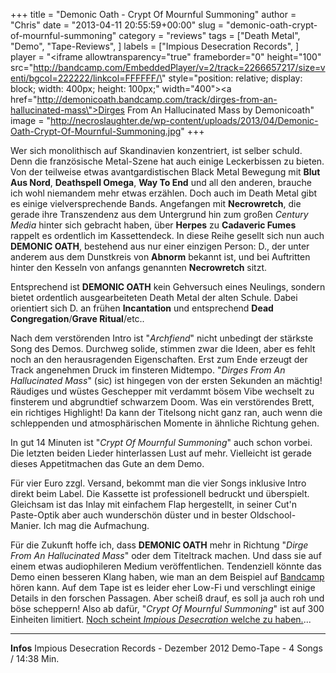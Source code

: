 +++
title = "Demonic Oath - Crypt Of Mournful Summoning"
author = "Chris"
date = "2013-04-11 20:55:59+00:00"
slug = "demonic-oath-crypt-of-mournful-summoning"
category = "reviews"
tags = ["Death Metal", "Demo", "Tape-Reviews", ]
labels = ["Impious Desecration Records", ]
player = "<iframe allowtransparency=\"true\" frameborder=\"0\" height=\"100\" src=\"http://bandcamp.com/EmbeddedPlayer/v=2/track=2266657217/size=venti/bgcol=222222/linkcol=FFFFFF/\" style=\"position: relative; display: block; width: 400px; height: 100px;\" width=\"400\"><a href=\"http://demonicoath.bandcamp.com/track/dirges-from-an-hallucinated-mass\">Dirges From An Hallucinated Mass by Demonicoath</a></iframe>"
image = "http://necroslaughter.de/wp-content/uploads/2013/04/Demonic-Oath-Crypt-Of-Mournful-Summoning.jpg"
+++

Wer sich monolithisch auf Skandinavien konzentriert, ist selber schuld. Denn die französische Metal-Szene hat auch einige Leckerbissen zu bieten. Von der teilweise etwas avantgardistischen Black Metal Bewegung mit **Blut Aus Nord**, **Deathspell Omega**, **Way To End** und all den anderen, brauche ich wohl niemandem mehr etwas erzählen. Doch auch im Death Metal gibt es einige vielversprechende Bands. Angefangen mit **Necrowretch**, die gerade ihre Transzendenz aus dem Untergrund hin zum großen _Century Media_ hinter sich gebracht haben, über **Herpes** zu **Cadaveric Fumes** rappelt es ordentlich im Kassettendeck. In diese Reihe gesellt sich nun auch **DEMONIC OATH**, bestehend aus nur einer einzigen Person: D., der unter anderem aus dem Dunstkreis von **Abnorm** bekannt ist, und bei Auftritten hinter den Kesseln von anfangs genannten **Necrowretch** sitzt.

Entsprechend ist **DEMONIC OATH** kein Gehversuch eines Neulings, sondern bietet ordentlich ausgearbeiteten Death Metal der alten Schule. Dabei orientiert sich D. an frühen **Incantation** und entsprechend **Dead Congregation**/**Grave Ritual**/etc..

Nach dem verstörenden Intro ist "_Archfiend_" nicht unbedingt der stärkste Song des Demos. Durchweg solide, stimmen zwar die Ideen, aber es fehlt noch an den herausragenden Eigenschaften. Erst zum Ende erzeugt der Track angenehmen Druck im finsteren Midtempo. "_Dirges From An Hallucinated Mass_" (sic) ist hingegen von der ersten Sekunden an mächtig! Räudiges und wüstes Geschepper mit verdammt bösem Vibe wechselt zu finsterem und abgrundtief schwarzem Doom. Was ein verstörendes Brett, ein richtiges Highlight! Da kann der Titelsong nicht ganz ran, auch wenn die schleppenden und atmosphärischen Momente in ähnliche Richtung gehen.

In gut 14 Minuten ist "_Crypt Of Mournful Summoning_" auch schon vorbei. Die letzten beiden Lieder hinterlassen Lust auf mehr. Vielleicht ist gerade dieses Appetitmachen das Gute an dem Demo.

Für vier Euro zzgl. Versand, bekommt man die vier Songs inklusive Intro direkt beim Label. Die Kassette ist professionell bedruckt und überspielt. Gleichsam ist das Inlay mit einfachem Flap hergestellt, in seiner Cut'n Paste-Optik aber auch wunderschön düster und in bester Oldschool-Manier. Ich mag die Aufmachung.

Für die Zukunft hoffe ich, dass **DEMONIC OATH** mehr in Richtung "_Dirge From An Hallucinated Mass_" oder dem Titeltrack machen. Und dass sie auf einem etwas audiophileren Medium veröffentlichen. Tendenziell könnte das Demo einen besseren Klang haben, wie man an dem Beispiel auf <a href="http://demonicoath.bandcamp.com/">Bandcamp</a> hören kann. Auf dem Tape ist es leider eher Low-Fi und verschlingt einige Details in den forschen Passagen. Aber scheiß drauf, es soll ja auch roh und böse scheppern! Also ab dafür, "_Crypt Of Mournful Summoning_" ist auf 300 Einheiten limitiert. <a href="http://www.impiousdesecration.com/catalog/advanced_search_result.php?keywords=demonic+oath&amp;search_in_description=1&amp;x=-323&amp;y=-305">Noch scheint _Impious Desecration_ welche zu haben.</a>...





---
**Infos**
Impious Desecration Records - Dezember 2012
Demo-Tape - 4 Songs / 14:38 Min.
